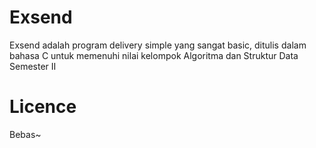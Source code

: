 # Exsend
Exsend adalah program delivery simple yang sangat basic, ditulis dalam bahasa C untuk memenuhi nilai kelompok Algoritma dan Struktur Data Semester II

# Licence
Bebas~

